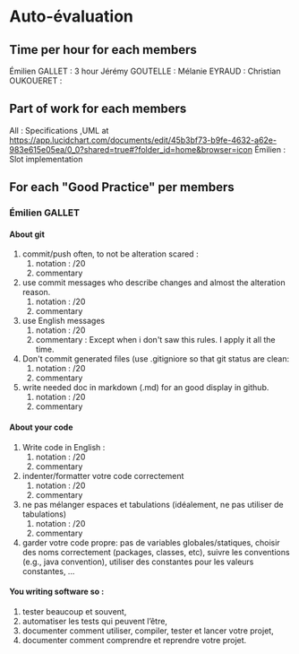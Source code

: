 # Auto-évaluation
## Time per hour for each members
Émilien GALLET : 3 hour 
Jérémy GOUTELLE :
Mélanie EYRAUD :
Christian OUKOUERET :

## Part of work for each members
All : Specifications ,UML at https://app.lucidchart.com/documents/edit/45b3bf73-b9fe-4632-a62e-983e615e05ea/0_0?shared=true#?folder_id=home&browser=icon
Émilien : Slot implementation

## For each "Good Practice" per members
### Émilien GALLET
#### About git 
1. commit/push often, to not be alteration scared :
	1. notation : /20
	1. commentary
1. use commit messages who describe changes and almost the alteration reason.
	1. notation : /20
	1. commentary
1. use English messages
	1. notation : /20
	1. commentary : Except when i don't saw this rules. I apply it all the time. 
1. Don't commit generated files (use .gitigniore so that git status are clean:
	1. notation : /20
	1. commentary
1. write needed doc in markdown (.md) for an good display in github.
	1. notation : /20
	1. commentary

#### About your code

1. Write code in English : 
	1. notation : /20
	1. commentary
1. indenter/formatter votre code correctement
	1. notation : /20
	1. commentary
1. ne pas mélanger espaces et tabulations (idéalement, ne pas utiliser de tabulations)
	1. notation : /20
	1. commentary
1. garder votre code propre: pas de variables globales/statiques, choisir des noms correctement (packages, classes, etc), suivre les conventions (e.g., java convention), utiliser des constantes pour les valeurs constantes, …

#### You writing software so :

1. tester beaucoup et souvent,
1. automatiser les tests qui peuvent l’être,
1. documenter comment utiliser, compiler, tester et lancer votre projet,
1. documenter comment comprendre et reprendre votre projet.

